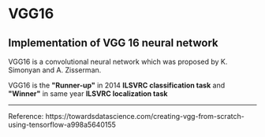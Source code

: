 # VGG16
## Implementation of VGG 16 neural network 

VGG16 is a convolutional neural network which was proposed by K. Simonyan and A. Zisserman. 

VGG16 is the <b>"Runner-up"</b> in 2014 <b>ILSVRC classification task</b> and <b>"Winner"</b> in same year <b>ILSVRC localization task</b>
<hr>
Reference: https://towardsdatascience.com/creating-vgg-from-scratch-using-tensorflow-a998a5640155
